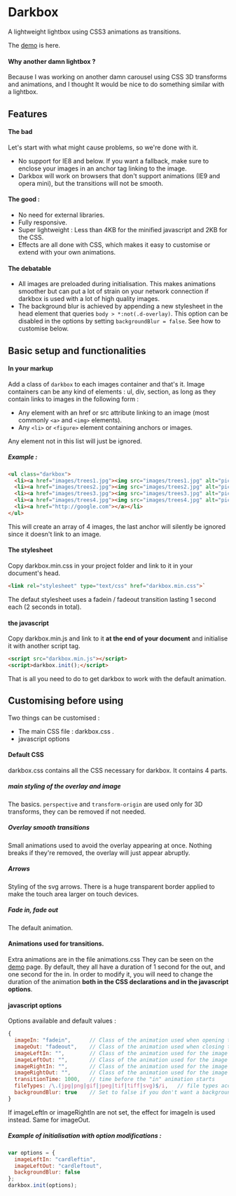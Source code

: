 # Darkbox
A lightweight lightbox using CSS3 animations as transitions.

The [demo](http://morisset-web.co.uk/darkbox-demo.html) is here.

#### Why another damn lightbox ?
Because I was working on another damn carousel using CSS 3D transforms and animations, and I thought It would be nice to do something similar with a lightbox.

## Features

#### The bad
Let's start with what might cause problems, so we're done with it.
* No support for IE8 and below. If you want a fallback, make sure to enclose your images in an anchor tag linking to the image.
* Darkbox will work on browsers that don't support animations (IE9 and opera mini), but the transitions will not be smooth.

#### The good :
* No need for external libraries.
* Fully responsive.
* Super lightweight : Less than 4KB for the minified javascript and 2KB for the CSS.
* Effects are all done with CSS, which makes it easy to customise or extend with your own animations.

#### The debatable
* All images are preloaded during initialisation. This makes animations smoother but can put a lot of strain on your network connection if darkbox is used with a lot of high quality images.
* The background blur is achieved by appending a new stylesheet in the head element that queries `body > *:not(.d-overlay)`. This option can be disabled in the options by setting `backgroundBlur = false`. See how to customise below.

## Basic setup and functionalities

#### In your markup
Add a class of `darkbox` to each images container and that's it. 
Image containers can be any kind of elements : ul, div, section, as long as they contain links to images in the following form :
* Any element with an href or src attribute linking to an image (most commonly `<a>` and `<img>` elements).
* Any `<li>` or `<figure>` element containing anchors or images.

Any element not in this list will just be ignored.
##### Example :
```html
<ul class="darkbox">
  <li><a href="images/trees1.jpg"><img src="images/trees1.jpg" alt="picture of trees" /></a></li>
  <li><a href="images/trees2.jpg"><img src="images/trees2.jpg" alt="picture of trees" /></a></li>
  <li><a href="images/trees3.jpg"><img src="images/trees3.jpg" alt="picture of trees" /></a></li>
  <li><a href="images/trees4.jpg"><img src="images/trees4.jpg" alt="picture of trees" /></a></li>
  <li><a href="http://google.com"></a></li>
</ul>
```
This will create an array of 4 images, the last anchor will silently be ignored since it doesn't link to an image.

#### The stylesheet
Copy darkbox.min.css in your project folder and link to it in your document's head.
```html
<link rel="stylesheet" type="text/css" href="darkbox.min.css">`
```
The defaut stylesheet uses a fadein / fadeout transition lasting 1 second each (2 seconds in total).

#### the javascript
Copy darkbox.min.js and link to it **at the end of your document** and initialise it with another script tag.
```html
<script src="darkbox.min.js"></script>
<script>darkbox.init();</script>
```

That is all you need to do to get darkbox to work with the default animation.

## Customising before using

Two things can be customised :
* The main CSS file : darkbox.css .
* javascript options

#### Default CSS
darkbox.css contains all the CSS necessary for darkbox. It contains 4 parts.

##### main styling of the overlay and image
The basics. `perspective` and `transform-origin` are used only for 3D transforms, they can be removed if not needed.

##### Overlay smooth transitions
Small animations used to avoid the overlay appearing at once. Nothing breaks if they're removed, the overlay will just appear abruptly.

##### Arrows
Styling of the svg arrows. There is a huge transparent border applied to make the touch area larger on touch devices.

##### Fade in, fade out
The default animation.

#### Animations used for transitions.

Extra animations are in the file animations.css
They can be seen on the [demo](http://morisset-web.co.uk/darkbox-demo.html) page.
By default, they all have a duration of 1 second for the out, and one second for the in. In order to modify it, you will need to change the duration of the animation **both in the CSS declarations and in the javascript options**.

#### javascript options

Options available and default values :

```javascript
{
  imageIn: "fadein",      // Class of the animation used when opening the overlay
  imageOut: "fadeout",    // Class of the animation used when closing the overlay
  imageLeftIn: "",        // Class of the animation used for the image entering the screen after the left arrow is clicked.
  imageLeftOut: "",       // Class of the animation used for the image leaving the screen after the left arrow is clicked.
  imageRightIn: "",       // Class of the animation used for the image entering the screen after the right arrow is clicked.
  imageRightOut: "",      // Class of the animation used for the image leaving the screen after the right arrow is clicked.
  transitionTime: 1000,   // time before the "in" animation starts
  fileTypes: /\.(jpg|png|gif|jpeg|tif|tiff|svg)$/i,   // file types accepted
  backgroundBlur: true    // Set to false if you don't want a backgroundBlur stylesheet appended to the head element
}
```
If imageLeftIn or imageRightIn are not set, the effect for imageIn is used instead. Same for imageOut.

##### Example of initialisation with option modifications :

```javascript
var options = {
  imageLeftIn: "cardleftin",
  imageLeftOut: "cardleftout",
  backgroundBlur: false
};
darkbox.init(options);
```



